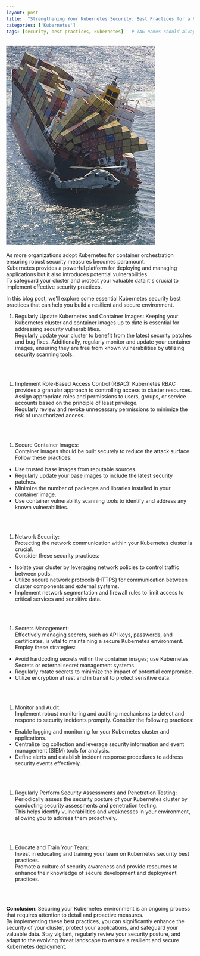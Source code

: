 ```yaml
---
layout: post
title:  "Strengthening Your Kubernetes Security: Best Practices for a Resilient Environment"
categories: ['Kubernetes']
tags: [security, best practices, kubernetes]   # TAG names should always be lowercase
---
```


![container-ship](/assets/img/posts/2023-06-25-container-ship.jpeg)  
<br>
As more organizations adopt Kubernetes for container orchestration ensuring robust security measures becomes paramount.  
Kubernetes provides a powerful platform for deploying and managing applications but it also introduces potential vulnerabilities.  
To safeguard your cluster and protect your valuable data it's crucial to implement effective security practices.  


In this blog post, we'll explore some essential Kubernetes security best practices that can help you build a resilient and secure environment.  


1. Regularly Update Kubernetes and Container Images:
Keeping your Kubernetes cluster and container images up to date is essential for addressing security vulnerabilities.  
Regularly update your cluster to benefit from the latest security patches and bug fixes. Additionally, regularly monitor and update your container images, ensuring they are free from known vulnerabilities by utilizing security scanning tools. 
<br>
<br>

1. Implement Role-Based Access Control (RBAC):
Kubernetes RBAC provides a granular approach to controlling access to cluster resources.  
Assign appropriate roles and permissions to users, groups, or service accounts based on the principle of least privilege.  
Regularly review and revoke unnecessary permissions to minimize the risk of unauthorized access. 
<br>
<br>

1. Secure Container Images:  
Container images should be built securely to reduce the attack surface. Follow these practices:  
- Use trusted base images from reputable sources.
- Regularly update your base images to include the latest security patches.
- Minimize the number of packages and libraries installed in your container image.
- Use container vulnerability scanning tools to identify and address any known vulnerabilities.
<br>
<br>

1. Network Security:  
Protecting the network communication within your Kubernetes cluster is crucial.  
Consider these security practices:  
- Isolate your cluster by leveraging network policies to control traffic between pods.
- Utilize secure network protocols (HTTPS) for communication between cluster components and external systems.
- Implement network segmentation and firewall rules to limit access to critical services and sensitive data.
<br>
<br>

1. Secrets Management:  
Effectively managing secrets, such as API keys, passwords, and certificates, is vital to maintaining a secure Kubernetes environment.  
Employ these strategies:  
- Avoid hardcoding secrets within the container images; use Kubernetes Secrets or external secret management systems.
- Regularly rotate secrets to minimize the impact of potential compromise.
- Utilize encryption at rest and in transit to protect sensitive data.
<br>
<br>

1. Monitor and Audit:  
Implement robust monitoring and auditing mechanisms to detect and respond to security incidents promptly. Consider the following practices:  
- Enable logging and monitoring for your Kubernetes cluster and applications.
- Centralize log collection and leverage security information and event management (SIEM) tools for analysis.
- Define alerts and establish incident response procedures to address security events effectively.
<br>
<br>

1. Regularly Perform Security Assessments and Penetration Testing:  
Periodically assess the security posture of your Kubernetes cluster by conducting security assessments and penetration testing.  
This helps identify vulnerabilities and weaknesses in your environment, allowing you to address them proactively.
<br>
<br>

1. Educate and Train Your Team:  
Invest in educating and training your team on Kubernetes security best practices.  
Promote a culture of security awareness and provide resources to enhance their knowledge of secure development and deployment practices.
<br>
<br>

**Conclusion**:
Securing your Kubernetes environment is an ongoing process that requires attention to detail and proactive measures.  
By implementing these best practices, you can significantly enhance the security of your cluster, protect your applications, and safeguard your valuable data.  Stay vigilant, regularly review your security posture, and adapt to the evolving threat landscape to ensure a resilient and secure Kubernetes deployment.